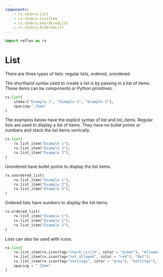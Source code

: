 ```yaml
---
components:
    - rx.chakra.List
    - rx.chakra.ListItem
    - rx.chakra.UnorderedList
    - rx.chakra.OrderedList
---
```


```python exec
import reflex as rx
```

# List

There are three types of lists: regular lists, ordered, unordered.

The shorthand syntax used to create a list is by passing in a list of items.
These items can be components or Python primitives.

```python demo
rx.list(
    items=["Example 1", "Example 2", "Example 3"],
    spacing=".25em"
)
```

The examples below have the explicit syntax of list and list_items.
Regular lists are used to display a list of items.
They have no bullet points or numbers and stack the list items vertically.

```python demo
rx.list(
    rx.list_item("Example 1"),
    rx.list_item("Example 2"),
    rx.list_item("Example 3"),
)
```

Unordered have bullet points to display the list items.

```python demo
rx.unordered_list(
    rx.list_item("Example 1"),
    rx.list_item("Example 2"),
    rx.list_item("Example 3"),
)
```

Ordered lists have numbers to display the list items.

```python demo
rx.ordered_list(
    rx.list_item("Example 1"),
    rx.list_item("Example 2"),
    rx.list_item("Example 3"),
)
```

Lists can also be used with icons.

```python demo
rx.list(
    rx.list_item(rx.icon(tag="check_circle", color = "green"), "Allowed"),
    rx.list_item(rx.icon(tag="not_allowed", color = "red"), "Not"),
    rx.list_item(rx.icon(tag="settings", color = "grey"), "Settings"),
    spacing = ".25em"
)
```

